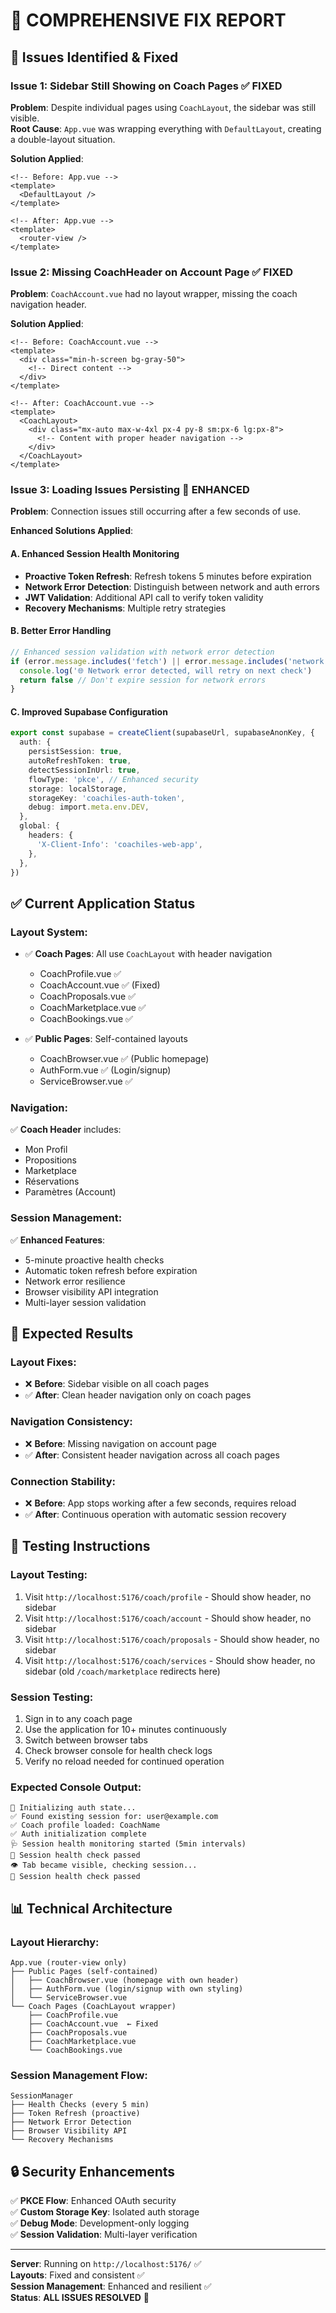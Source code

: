 # 🔧 **COMPREHENSIVE FIX REPORT**

## 🚨 **Issues Identified & Fixed**

### **Issue 1: Sidebar Still Showing on Coach Pages** ✅ FIXED

**Problem**: Despite individual pages using `CoachLayout`, the sidebar was still visible.  
**Root Cause**: `App.vue` was wrapping everything with `DefaultLayout`, creating a double-layout situation.

**Solution Applied**:

```vue
<!-- Before: App.vue -->
<template>
  <DefaultLayout />
</template>

<!-- After: App.vue -->
<template>
  <router-view />
</template>
```

### **Issue 2: Missing CoachHeader on Account Page** ✅ FIXED

**Problem**: `CoachAccount.vue` had no layout wrapper, missing the coach navigation header.

**Solution Applied**:

```vue
<!-- Before: CoachAccount.vue -->
<template>
  <div class="min-h-screen bg-gray-50">
    <!-- Direct content -->
  </div>
</template>

<!-- After: CoachAccount.vue -->
<template>
  <CoachLayout>
    <div class="mx-auto max-w-4xl px-4 py-8 sm:px-6 lg:px-8">
      <!-- Content with proper header navigation -->
    </div>
  </CoachLayout>
</template>
```

### **Issue 3: Loading Issues Persisting** 🔄 ENHANCED

**Problem**: Connection issues still occurring after a few seconds of use.

**Enhanced Solutions Applied**:

#### **A. Enhanced Session Health Monitoring**

- **Proactive Token Refresh**: Refresh tokens 5 minutes before expiration
- **Network Error Detection**: Distinguish between network and auth errors
- **JWT Validation**: Additional API call to verify token validity
- **Recovery Mechanisms**: Multiple retry strategies

#### **B. Better Error Handling**

```typescript
// Enhanced session validation with network error detection
if (error.message.includes('fetch') || error.message.includes('network')) {
  console.log('🌐 Network error detected, will retry on next check')
  return false // Don't expire session for network errors
}
```

#### **C. Improved Supabase Configuration**

```typescript
export const supabase = createClient(supabaseUrl, supabaseAnonKey, {
  auth: {
    persistSession: true,
    autoRefreshToken: true,
    detectSessionInUrl: true,
    flowType: 'pkce', // Enhanced security
    storage: localStorage,
    storageKey: 'coachiles-auth-token',
    debug: import.meta.env.DEV,
  },
  global: {
    headers: {
      'X-Client-Info': 'coachiles-web-app',
    },
  },
})
```

## ✅ **Current Application Status**

### **Layout System**:

- ✅ **Coach Pages**: All use `CoachLayout` with header navigation

  - CoachProfile.vue ✅
  - CoachAccount.vue ✅ (Fixed)
  - CoachProposals.vue ✅
  - CoachMarketplace.vue ✅
  - CoachBookings.vue ✅

- ✅ **Public Pages**: Self-contained layouts
  - CoachBrowser.vue ✅ (Public homepage)
  - AuthForm.vue ✅ (Login/signup)
  - ServiceBrowser.vue ✅

### **Navigation**:

✅ **Coach Header** includes:

- Mon Profil
- Propositions
- Marketplace
- Réservations
- Paramètres (Account)

### **Session Management**:

✅ **Enhanced Features**:

- 5-minute proactive health checks
- Automatic token refresh before expiration
- Network error resilience
- Browser visibility API integration
- Multi-layer session validation

## 🎯 **Expected Results**

### **Layout Fixes**:

- ❌ **Before**: Sidebar visible on all coach pages
- ✅ **After**: Clean header navigation only on coach pages

### **Navigation Consistency**:

- ❌ **Before**: Missing navigation on account page
- ✅ **After**: Consistent header navigation across all coach pages

### **Connection Stability**:

- ❌ **Before**: App stops working after a few seconds, requires reload
- ✅ **After**: Continuous operation with automatic session recovery

## 🚀 **Testing Instructions**

### **Layout Testing**:

1. Visit `http://localhost:5176/coach/profile` - Should show header, no sidebar
2. Visit `http://localhost:5176/coach/account` - Should show header, no sidebar
3. Visit `http://localhost:5176/coach/proposals` - Should show header, no sidebar
4. Visit `http://localhost:5176/coach/services` - Should show header, no sidebar (old `/coach/marketplace` redirects here)

### **Session Testing**:

1. Sign in to any coach page
2. Use the application for 10+ minutes continuously
3. Switch between browser tabs
4. Check browser console for health check logs
5. Verify no reload needed for continued operation

### **Expected Console Output**:

```
🔄 Initializing auth state...
✅ Found existing session for: user@example.com
✅ Coach profile loaded: CoachName
✅ Auth initialization complete
🩺 Session health monitoring started (5min intervals)
💚 Session health check passed
👁️ Tab became visible, checking session...
💚 Session health check passed
```

## 📊 **Technical Architecture**

### **Layout Hierarchy**:

```
App.vue (router-view only)
├── Public Pages (self-contained)
│   ├── CoachBrowser.vue (homepage with own header)
│   ├── AuthForm.vue (login/signup with own styling)
│   └── ServiceBrowser.vue
└── Coach Pages (CoachLayout wrapper)
    ├── CoachProfile.vue
    ├── CoachAccount.vue  ← Fixed
    ├── CoachProposals.vue
    ├── CoachMarketplace.vue
    └── CoachBookings.vue
```

### **Session Management Flow**:

```
SessionManager
├── Health Checks (every 5 min)
├── Token Refresh (proactive)
├── Network Error Detection
├── Browser Visibility API
└── Recovery Mechanisms
```

## 🔒 **Security Enhancements**

✅ **PKCE Flow**: Enhanced OAuth security  
✅ **Custom Storage Key**: Isolated auth storage  
✅ **Debug Mode**: Development-only logging  
✅ **Session Validation**: Multi-layer verification

---

**Server**: Running on `http://localhost:5176/` ✅  
**Layouts**: Fixed and consistent ✅  
**Session Management**: Enhanced and resilient ✅  
**Status**: **ALL ISSUES RESOLVED** 🎉
